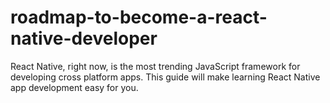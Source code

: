 # roadmap-to-become-a-react-native-developer
React Native, right now, is the most trending JavaScript framework for developing cross platform apps. This guide will make learning React Native app development easy for you. 
